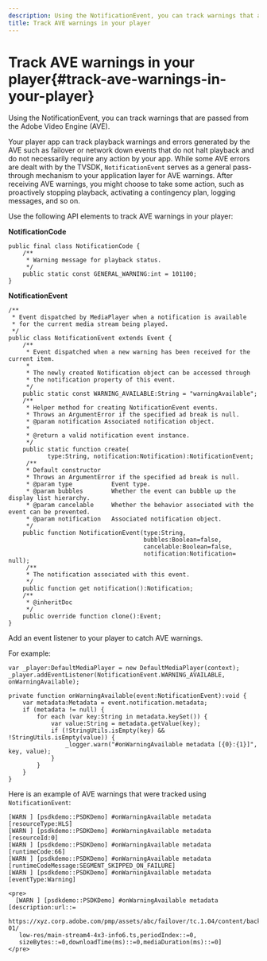 ```yaml
---
description: Using the NotificationEvent, you can track warnings that are passed from the Adobe Video Engine (AVE).
title: Track AVE warnings in your player
---
```


# Track AVE warnings in your player{#track-ave-warnings-in-your-player}

Using the NotificationEvent, you can track warnings that are passed from the Adobe Video Engine (AVE).

Your player app can track playback warnings and errors generated by the AVE such as failover or network down events that do not halt playback and do not necessarily require any action by your app. While some AVE errors are dealt with by the TVSDK, `NotificationEvent` serves as a general pass-through mechanism to your application layer for AVE warnings. After receiving AVE warnings, you might choose to take some action, such as proactively stopping playback, activating a contingency plan, logging messages, and so on.

Use the following API elements to track AVE warnings in your player:

**NotificationCode** 

```
public final class NotificationCode { 
    /** 
     * Warning message for playback status. 
     */ 
    public static const GENERAL_WARNING:int = 101100; 
}
```

**NotificationEvent** 

```
/** 
 * Event dispatched by MediaPlayer when a notification is available 
 * for the current media stream being played. 
 */ 
public class NotificationEvent extends Event { 
    /** 
     * Event dispatched when a new warning has been received for the current item. 
     * 
     * The newly created Notification object can be accessed through  
     * the notification property of this event. 
     */ 
    public static const WARNING_AVAILABLE:String = "warningAvailable"; 
    /** 
     * Helper method for creating NotificationEvent events. 
     * Throws an ArgumentError if the specified ad break is null. 
     * @param notification Associated notification object. 
     * 
     * @return a valid notification event instance. 
     */ 
    public static function create( 
           type:String, notification:Notification):NotificationEvent; 
     /** 
     * Default constructor 
     * Throws an ArgumentError if the specified ad break is null. 
     * @param type           Event type. 
     * @param bubbles        Whether the event can bubble up the display list hierarchy. 
     * @param cancelable     Whether the behavior associated with the event can be prevented. 
     * @param notification   Associated notification object. 
     */ 
    public function NotificationEvent(type:String,  
                                      bubbles:Boolean=false,  
                                      cancelable:Boolean=false,  
                                      notification:Notification= null); 
     /** 
     * The notification associated with this event. 
     */ 
    public function get notification():Notification; 
    /** 
     * @inheritDoc 
     */ 
    public override function clone():Event; 
}
```

   Add an event listener to your player to catch AVE warnings.

   For example: 

   ```
   var _player:DefaultMediaPlayer = new DefaultMediaPlayer(context); 
   _player.addEventListener(NotificationEvent.WARNING_AVAILABLE, onWarningAvailable); 
    
   private function onWarningAvailable(event:NotificationEvent):void { 
       var metadata:Metadata = event.notification.metadata; 
       if (metadata != null) { 
           for each (var key:String in metadata.keySet()) { 
               var value:String = metadata.getValue(key); 
               if (!StringUtils.isEmpty(key) && !StringUtils.isEmpty(value)) { 
                   _logger.warn("#onWarningAvailable metadata [{0}:{1}]", key, value); 
               } 
           } 
       } 
   } 
   
   ```

<!--<a id="example_C35262605D394718B40C084B569A5052"></a>-->

Here is an example of AVE warnings that were tracked using `NotificationEvent`: 

```
[WARN ] [psdkdemo::PSDKDemo] #onWarningAvailable metadata [resourceType:HLS] 
[WARN ] [psdkdemo::PSDKDemo] #onWarningAvailable metadata [resourceId:0] 
[WARN ] [psdkdemo::PSDKDemo] #onWarningAvailable metadata [runtimeCode:66] 
[WARN ] [psdkdemo::PSDKDemo] #onWarningAvailable metadata [runtimeCodeMessage:SEGMENT_SKIPPED_ON_FAILURE] 
[WARN ] [psdkdemo::PSDKDemo] #onWarningAvailable metadata [eventType:Warning] 
 
<pre>
  [WARN ] [psdkdemo::PSDKDemo] #onWarningAvailable metadata [description:url::= 
   https://xyz.corp.adobe.com/pmp/assets/abc/failover/tc.1.04/content/backup-01/ 
   low-res/main-stream4-4x3-info6.ts,periodIndex::=0, 
   sizeBytes::=0,downloadTime(ms)::=0,mediaDuration(ms)::=0] 
</pre>
```